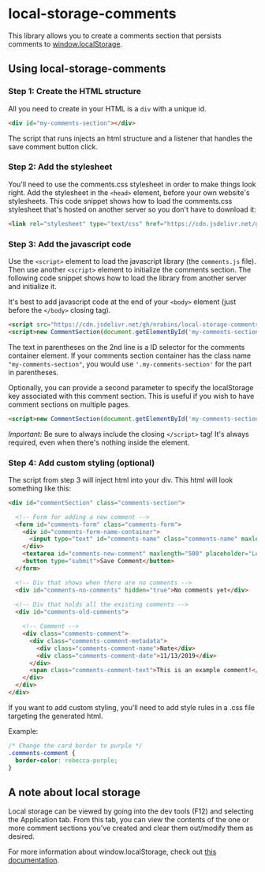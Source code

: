 # local-storage-comments
This library allows you to create a comments section that persists comments to [window.localStorage](https://developer.mozilla.org/en-US/docs/Web/API/Window/localStorage).

## Using local-storage-comments

### Step 1: Create the HTML structure
All you need to create in your HTML is a `div` with a unique id.

```html
<div id="my-comments-section"></div>
```

The script that runs injects an html structure and a listener that handles the save comment button click.

### Step 2: Add the stylesheet
You'll need to use the comments.css stylesheet in order to make things look right. Add the stylesheet in the `<head>` element, before your own website's stylesheets. This code snippet shows how to load the comments.css stylesheet that's hosted on another server so you don't have to download it:

```html
<link rel="stylesheet" type="text/css" href="https://cdn.jsdelivr.net/gh/nrabins/local-storage-comments@master/comments/comments.css">
```

### Step 3: Add the javascript code
Use the `<script>` element to load the javascript library (the `comments.js` file). Then use another `<script>` element to initialize the comments section. The following code snippet shows how to load the library from another server and initialize it.

It's best to add javascript code at the end of your `<body>` element (just before the `</body>` closing tag).

```html
<script src="https://cdn.jsdelivr.net/gh/nrabins/local-storage-comments@master/comments/comments.js"></script>
<script>new CommentSection(document.getElementById('my-comments-section'));</script>
```

The text in parentheses on the 2nd line is a ID selector for the comments container element. If your comments section container has the class name `"my-comments-section"`, you would use `'.my-comments-section'` for the part in parentheses.

Optionally, you can provide a second parameter to specify the localStorage key associated with this comment section. This is useful if you wish to have comment sections on multiple pages.

```html
<script>new CommentSection(document.getElementById('my-comments-section', 'CONTACT_US_PAGE_COMMENTS'));</script>
```

*Important:* Be sure to always include the closing `</script>` tag! It's always required, even when there's nothing inside the element.

### Step 4: Add custom styling (optional)
The script from step 3 will inject html into your div. This html will look something like this:

```html
<div id="commentSection" class="comments-section">

  <!-- Form for adding a new comment -->
  <form id="comments-form" class="comments-form">
    <div id="comments-form-name-container">
      <input type="text" id="comments-name" class="comments-name" maxlength="32" placeholder="Your name">
    </div>
    <textarea id="comments-new-comment" maxlength="500" placeholder="Leave a comment!"></textarea>
    <button type="submit">Save Comment</button>
  </form>

  <!-- Div that shows when there are no comments -->
  <div id="comments-no-comments" hidden="true">No comments yet</div>
  
  <!-- Div that holds all the existing comments -->
  <div id="comments-old-comments">

    <!-- Comment -->
    <div class="comments-comment">
      <div class="comments-comment-metadata">
        <div class="comments-comment-name">Nate</div>
        <div class="comments-comment-date">11/13/2019</div>
      </div>
      <span class="comments-comment-text">This is an example comment!</span>
    </div>
  </div>
</div>
```

If you want to add custom styling, you'll need to add style rules in a .css file targeting the generated html.

Example:
```css
/* Change the card border to purple */
.comments-comment {
  border-color: rebecca-purple;
}
```

## A note about local storage
Local storage can be viewed by going into the dev tools (F12) and selecting the Application tab. From this tab, you can view the contents of the one or more comment sections you've created and clear them out/modify them as desired.

For more information about window.localStorage, check out [this documentation](https://developer.mozilla.org/en-US/docs/Web/API/Window/localStorage).
